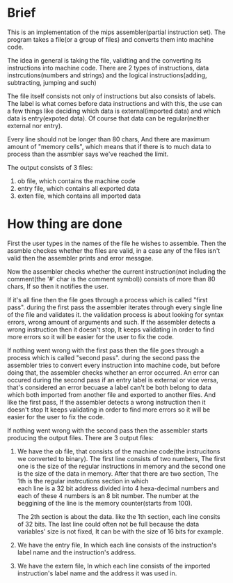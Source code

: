 # Brief
This is an implementation of the mips assembler(partial instruction set).
The program takes a file(or a group of files) and converts them into machine code.

The idea in general is taking the file, validting and the converting its instructions into
machine code.
There are 2 types of instructions, data instrcutions(numbers and strings)
and the logical instructions(adding, subtracting, jumping and such) 

The file itself consists not only of instructions but also consists of labels.
The label is what comes before data instructions and with this, the use can a few things
like deciding which data is external(imported data) and which data is entry(expoted data).
Of course that data can be regular(neither external nor entry).

Every line should not be longer than 80 chars, And there are maximum amount of
"memory cells", which means that if there is to much data to process than the assmbler
says we've reached the limit.

The output consists of 3 files:
1) ob file, which contains the machine code
2) entry file, which contains all exported data
3) exten file, which contains all imported data

# How thing are done
First the user types in the names of the file he wishes to assemble.
Then the assmble checkes whether the files are valid, in a case any of the files
isn't valid then the assembler prints and error messgae.

Now the assembler checks whether the current instruction(not including the comment(the '#' char is the comment symbol))
consists of more than 80 chars, If so then it notifies the user.

If it's all fine then the file goes through a process which is called "first pass".
during the first pass the assembler iterates through every single line of the file and validates it.
the validation process is about looking for syntax errors, wrong amount of arguments and such.
If the assembler detects a wrong instruction then it doesn't stop, It keeps validating in order to
find more errors so it will be easier for the user to fix the code.

If nothing went wrong with the first pass then the file goes through a process which is called "second pass".
during the second pass the assembler tries to convert every instruction into machine code, but before
doing that, the assembler checks whether an error occurred.
An error can occured during the second pass if an entry label is external or vice versa, that's considered
an error becuase a label can't be both belong to data which both imported from another file and exported
to another files.
And like the first pass, If the assembler detects a wrong instruction then it doesn't stop
It keeps validating in order to find more errors so it will be easier for the user to fix the code.

If nothing went wrong with the second pass then the assembler starts producing the output files.
There are 3 output files:

1) We have the ob file, that consists of the machine code(the instrucitons we converted to binary).
   The first line consists of two numbers, The first one is the size of the regular instructions in
   memory and the second one is the size of the data in memory.
   After that there are two section, The 1th is the regular instrcutions section in which   
   each line is a 32 bit address divided into 4 hexa-decimal numbers and each of these 4 numbers
   is an 8 bit number. The number at the beggining of the line is the memory counter(starts from 100).
   
   The 2th section is about the data. like the 1th section, each line consits of 32 bits.
   The last line could often not be full because the data variables' size is not fixed, It 
   can be with the size of 16 bits for example.
   
2) We have the entry file, In which each line consists of the instruction's label name and the 
   instruction's address.
   
3) We have the extern file, In which each line consists of the imported instruction's label name
   and the address it was used in.
